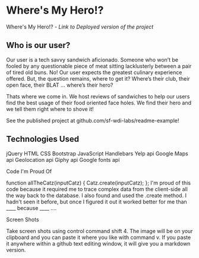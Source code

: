 # Where's My Hero!?
Where's My Hero!? - <i>Link to Deployed version of the project</i>


## Who is our user?
Our user is a tech savvy sandwich aficionado.  Someone who won’t be fooled by any questionable piece of meat sitting lacklusterly between a pair of tired old buns.  No!  Our user expects the greatest culinary experience offered.  But, the question remains, where to get it?  Where’s their club, their open face, their BLAT ...  where’s their hero?

Thats where we come in.  We host reviews of sandwiches to help our users find the best usage of their food oriented face holes.  We find their hero and we tell them right where to shove it!


See the published project at github.com/sf-wdi-labs/readme-example!


## Technologies Used

jQuery
HTML
CSS
Bootstrap
JavaScript
Handlebars
Yelp api
Google Maps api
Geolocation api
Giphy api
Google fonts api




Code I'm Proud Of

  function allTheCatz(inputCatz) {
    Catz.create(inputCatz);
  };
I'm proud of this code because it required me to trace complex data from the client-side all the way back to the database. I also found and used the .create method. I hadn't seen it before, but once I figured it out it worked better for me than ____ because ____ ....

Screen Shots

Take screen shots using control command shift 4. The image will be on your clipboard and you can paste it where you like with command v. If you paste it anywhere within a github text editing window, it will give you a markdown version.
